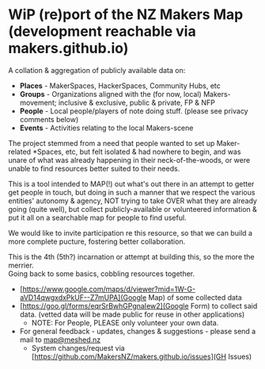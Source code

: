 # WiP (re)port of the NZ Makers Map (development reachable via makers.github.io)

A collation & aggregation of publicly available data on:
* **Places** - MakerSpaces, HackerSpaces, Community Hubs, etc
* **Groups** - Organizations aligned with the (for now, local) Makers-movement; inclusive & exclusive, public & private, FP & NFP
* **People** - Local people/players of note doing stuff. (please see privacy comments below)
* **Events** - Activities relating to the local Makers-scene

The project stemmed from a need that people wanted to set up Maker-related \*Spaces, etc, but felt isolated & had nowhere to begin, and was unare of what was already happening in their neck-of-the-woods, or were unable to find resources better suited to their needs.  

This is a tool intended to MAP(!) out what's out there in an attempt to getter get people in touch, but doing in such a manner that we respect the various entities' autonomy & agency, NOT trying to take OVER what they are already going (quite well), but collect publicly-available or volunteered information & put it all on a searchable map for people to find useful.

We would like to invite participation re this resource, so that we can build a more complete pucture, fostering better collaboration.

This is the 4th (5th?) incarnation or attempt at building this, so the more the merrier.  
Going back to some basics, cobbling resources together.

* [https://www.google.com/maps/d/viewer?mid=1W-G-aVD14qwgxdxPkUF--Z7mUPA](Google Map) of some collected data
* [https://goo.gl/forms/eqrSrBwhGPgnaIew2](Google Form) to collect said data. (vetted data will be made public for reuse in other applications)
  * NOTE: For People, PLEASE only volunteer your own data.
* For general feedback - updates, changes & suggestions - please send a mail to map@meshed.nz
  * System changes/request via [https://github.com/MakersNZ/makers.github.io/issues](GH Issues)
